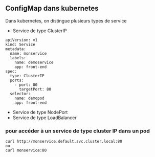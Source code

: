 
## ConfigMap dans kubernetes
Dans kubernetes, on distingue plusieurs types de service

- Service de type ClusterIP

```
apiVersion: v1
kind: Service
metadata:
  name: monservice
  labels:
    name: demoservice
    app: front-end
spec:
  type: ClusterIP
  ports:
    - port: 80
      targetPort: 80
  selector:
    name: demopod
    app: front-end

```

- Service de type NodePort
- Service de type LoadBalancer



### pour accéder à un service de type cluster IP dans un pod

```
curl http://monservice.default.svc.cluster.local:80
ou 
curl monservice:80
```
